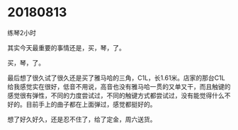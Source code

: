 # 20180813

练琴2小时

其实今天最重要的事情还是，买，琴，了。

买，琴，了。

最后想了很久试了很久还是买了雅马哈的三角，C1L，长1.61米。店家的那台C1L给我感觉实在很好，低音不用说，高音也没有雅马哈一贯的又单又干，而且触键的感觉很有弹性，不同的力度尝试过，不同的触键方式都尝试过，没有能觉得什么不好的。目前手上的曲子都在上面弹过，感觉都挺好的。

想了好久好久，还是忍不住了，给了定金，周六送货。
